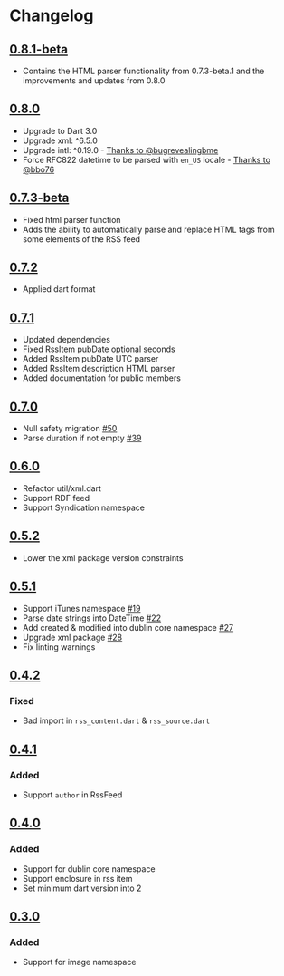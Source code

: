 # Changelog

## [0.8.1-beta](https://pub.dev/packages/webfeed_revised/versions/0.8.1-beta.1)
- Contains the HTML parser functionality from 0.7.3-beta.1 and the improvements and updates from 0.8.0

## [0.8.0](https://pub.dev/packages/webfeed_revised/versions/0.8.0)
- Upgrade to Dart 3.0
- Upgrade xml: ^6.5.0
- Upgrade intl: ^0.19.0 - [Thanks to @bugrevealingbme](https://github.com/Peterkrol12/webfeed-revised/pull/10)
- Force RFC822 datetime to be parsed with `en_US` locale - [Thanks to @bbo76](https://github.com/Peterkrol12/webfeed-revised/pull/9)

## [0.7.3-beta](https://pub.dev/packages/webfeed_revised/versions/0.7.3-beta.1)
- Fixed html parser function
- Adds the ability to automatically parse and replace HTML tags from some elements of the RSS feed

## [0.7.2](https://pub.dev/packages/webfeed_revised/versions/0.7.2)
- Applied dart format

## [0.7.1](https://pub.dev/packages/webfeed_revised/versions/0.7.1)
- Updated dependencies
- Fixed RssItem pubDate optional seconds
- Added RssItem pubDate UTC parser
- Added RssItem description HTML parser
- Added documentation for public members

## [0.7.0](https://pub.dartlang.org/packages/webfeed/versions/0.7.0)
- Null safety migration [#50](https://github.com/witochandra/webfeed/pull/50)
- Parse duration if not empty [#39](https://github.com/witochandra/webfeed/pull/39)

## [0.6.0](https://pub.dartlang.org/packages/webfeed/versions/0.6.0)
- Refactor util/xml.dart
- Support RDF feed
- Support Syndication namespace

## [0.5.2](https://pub.dartlang.org/packages/webfeed/versions/0.5.2)
- Lower the xml package version constraints

## [0.5.1](https://pub.dartlang.org/packages/webfeed/versions/0.5.1)
- Support iTunes namespace [#19](https://github.com/witochandra/webfeed/pull/19)
- Parse date strings into DateTime [#22](https://github.com/witochandra/webfeed/pull/22)
- Add created & modified into dublin core namespace [#27](https://github.com/witochandra/webfeed/pull/27)
- Upgrade xml package [#28](https://github.com/witochandra/webfeed/issues/28) 
- Fix linting warnings

## [0.4.2](https://pub.dartlang.org/packages/webfeed/versions/0.4.2)
### Fixed
- Bad import in `rss_content.dart` & `rss_source.dart`

## [0.4.1](https://pub.dartlang.org/packages/webfeed/versions/0.4.1)
### Added
- Support `author` in RssFeed

## [0.4.0](https://pub.dartlang.org/packages/webfeed/versions/0.4.0)
### Added
- Support for dublin core namespace
- Support enclosure in rss item
- Set minimum dart version into 2

## [0.3.0](https://pub.dartlang.org/packages/webfeed/versions/0.3.0)
### Added
- Support for image namespace

